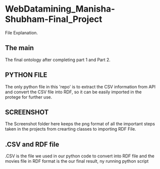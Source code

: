 # WebDatamining_Manisha-Shubham-Final_Project

File Explanation. 

## The main
The final ontology after completing part 1 and Part 2. 

## PYTHON FILE
The only python file in this 'repo' is to extract the CSV information from API and convert the CSV file into RDF, 
so it can be easily imported in the protege for further use. 

## SCREENSHOT
The Screenshot folder here keeps the png format of all the important steps taken in the projects from crearting classes to importing RDF File. 

## .CSV and RDF file 
.CSV is the file we used in our python code to convert into RDF file and the movies file in RDF format is the our final result, 
ny running python script
